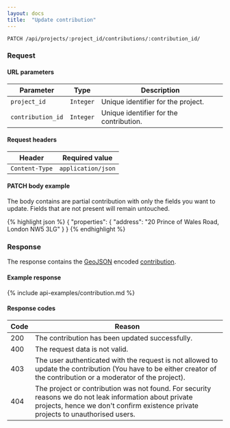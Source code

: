 ```yaml
---
layout: docs
title:  "Update contribution"
---
```


``````
PATCH /api/projects/:project_id/contributions/:contribution_id/
``````

### Request

#### URL parameters

Parameter         | Type        | Description
------------------|-------------|--------------------------------------
`project_id`      | `Integer`   | Unique identifier for the project.
`contribution_id` | `Integer`   | Unique identifier for the contribution.

#### Request headers

Header            | Required value
------------------|-------------
`Content-Type`    | `application/json`

#### PATCH body example

The body contains are partial contribution with only the fields you want to update. Fields that are not present will remain untouched.

{% highlight json %}
{
  "properties": {
      "address": "20 Prince of Wales Road, London NW5 3LG"
  }
}
{% endhighlight %}

### Response

The response contains the [GeoJSON](http://geojson.org/geojson-spec.html) encoded [contribution](contribution-response.html).

#### Example response

{% include api-examples/contribution.md %}

#### Response codes

Code  |  Reason
------|-----------------------------------------
 200  | The contribution has been updated successfully.
 400  | The request data is not valid.
 403  | The user authenticated with the request is not allowed to update the contribution (You have to be either creator of the contribution or a moderator of the project).
 404  | The project or contribution was not found. For security reasons we do not leak information about private projects, hence we don't confirm existence private projects to unauthorised users.
